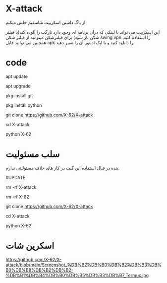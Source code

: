 # X-attack

از باگ داشتن اسکریپت متاسفیم حلش میکنم

این اسکریپت می تواند با لینکی که درآن برنامه ای وجود دارد تارگت را آلوده کند(با فیلتر شکن باز شود)
برای فیلترشکن میتوانید از فیلتر شکن swing vpn را استفاده کنید.
همچنین می توانید فایل apk را دانلود کنید و با اپک ادیتور آن را تغییر دهید.

# code

apt update 

apt upgrade 

pkg install git 

pkg install python 

git clone https://github.com/X-62/X-attack

cd X-attack

python X-62


# سلب مسئولیت

بنده در قبال استفاده این گیت در کار های خلاف مسئولیتی ندارم.

#UPDATE

rm -rf X-attack

rm -rf X-62

git clone https://github.com/X-62/X-attack

cd X-attack

python X-62

# اسکرین شات

https://github.com/X-62/X-attack/blob/main/Screenshot_%DB%B2%DB%B0%DB%B2%DB%B3%DB%B0%DB%B8%DB%B2%DB%B2-%DB%B1%DB%B4%DB%B0%DB%B5%DB%B3%DB%B7_Termux.jpg
